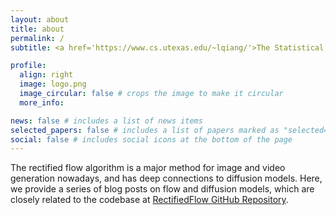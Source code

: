 ```yaml
---
layout: about
title: about
permalink: /
subtitle: <a href='https://www.cs.utexas.edu/~lqiang/'>The Statistical Learning and AI Lab at UT Austin</a>.

profile:
  align: right
  image: logo.png
  image_circular: false # crops the image to make it circular
  more_info:

news: false # includes a list of news items
selected_papers: false # includes a list of papers marked as "selected={true}"
social: false # includes social icons at the bottom of the page
---
```


The rectified flow algorithm is a major method for image and video generation nowadays, and has deep connections to diffusion models. Here, we provide a series of blog posts on flow and diffusion models, which are closely related to the codebase at [RectifiedFlow GitHub Repository](https://github.com/lqiang67/rectified-flow).